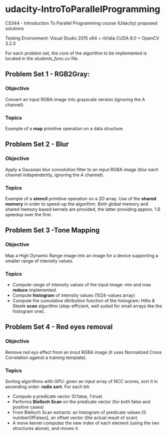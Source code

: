 # udacity-IntroToParallelProgramming
CS344 - Introduction To Parallel Programming course (Udacity) proposed solutions

Testing Environment: Visual Studio 2015 x64 + nVidia CUDA 8.0 + OpenCV 3.2.0

For each problem set, the core of the algorithm to be implemented is located in the _students_func.cu_ file.

## Problem Set 1 - RGB2Gray: 
### Objective
Convert an input RGBA image into grayscale version (ignoring the A channel).
### Topics
Example of a **map** primitive operation on a data structure.

## Problem Set 2 - Blur
### Objective
Apply a Gaussian blur convolution filter to an input RGBA image (blur each channel independently, ignoring the A channel).
### Topics
Example of a **stencil** primitive operation on a 2D array. Use of the **shared memory** in order to speed-up the algorithm. Both global memory and shared memory based kernels are provided, the latter providing approx. 1.6 speedup over the first.

## Problem Set 3 -Tone Mapping
### Objective
Map a High Dynamic Range image into an image for a device supporting a smaller range of intensity values.
### Topics
- Compute range of intensity values of the input image: min and max **reduce** implemented.
- Compute **histogram** of intensity values (1024-values array)
- Compute the cumulative ditribution function of the histogram: Hillis & Steele **scan** algorithm (step-efficient, well suited for small arrays like the histogram one). 

## Problem Set 4 - Red eyes removal
### Objective
Remove red eys effect from an inout RGBA image (it uses Normalized Cross Correlation against a training template).
### Topics
Sorting algorithms with GPU: given an input array of NCC scores, sort it in ascending order: **radix sort**. For each bit:
- Compute a predicate vector (0:false, 1:true)
- Performs **Bielloch Scan** on the predicate vector (for both false and positive cases)
- From Bielloch Scan extracts: an histogram of predicate values [0 numberOfFalses], an offset vector (the actual result of scan)
- A move kernel computes the new index of each element (using the two structures above), and moves it.

